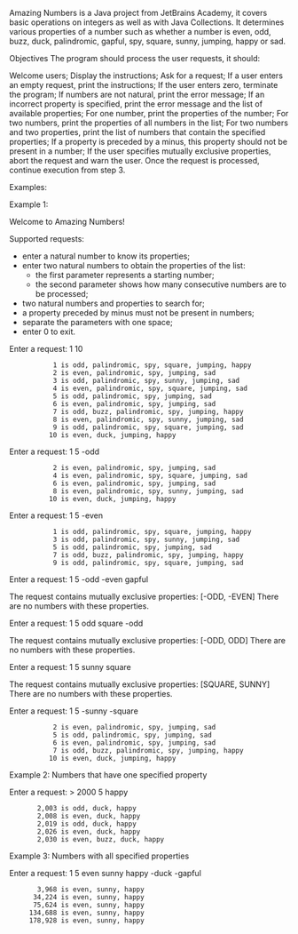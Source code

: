 Amazing Numbers is a Java project from JetBrains Academy, it covers basic operations on integers as well as with Java Collections. 
It determines various properties of a number such as whether a number is even, odd, buzz, duck, palindromic, gapful, spy, square, sunny, jumping, happy or sad.

Objectives
The program should process the user requests, it should:

Welcome users;
Display the instructions;
Ask for a request;
If a user enters an empty request, print the instructions;
If the user enters zero, terminate the program;
If numbers are not natural, print the error message;
If an incorrect property is specified, print the error message and the list of available properties;
For one number, print the properties of the number;
For two numbers, print the properties of all numbers in the list;
For two numbers and two properties, print the list of numbers that contain the specified properties;
If a property is preceded by a minus, this property should not be present in a number;
If the user specifies mutually exclusive properties, abort the request and warn the user.
Once the request is processed, continue execution from step 3.

Examples:

Example 1:

Welcome to Amazing Numbers!

Supported requests:
- enter a natural number to know its properties;
- enter two natural numbers to obtain the properties of the list:
  * the first parameter represents a starting number;
  * the second parameter shows how many consecutive numbers are to be processed;
- two natural numbers and properties to search for;
- a property preceded by minus must not be present in numbers;
- separate the parameters with one space;
- enter 0 to exit.

Enter a request: 1 10

               1 is odd, palindromic, spy, square, jumping, happy
               2 is even, palindromic, spy, jumping, sad
               3 is odd, palindromic, spy, sunny, jumping, sad
               4 is even, palindromic, spy, square, jumping, sad
               5 is odd, palindromic, spy, jumping, sad
               6 is even, palindromic, spy, jumping, sad
               7 is odd, buzz, palindromic, spy, jumping, happy
               8 is even, palindromic, spy, sunny, jumping, sad
               9 is odd, palindromic, spy, square, jumping, sad
              10 is even, duck, jumping, happy

Enter a request: 1 5 -odd

               2 is even, palindromic, spy, jumping, sad
               4 is even, palindromic, spy, square, jumping, sad
               6 is even, palindromic, spy, jumping, sad
               8 is even, palindromic, spy, sunny, jumping, sad
              10 is even, duck, jumping, happy

Enter a request: 1 5 -even

               1 is odd, palindromic, spy, square, jumping, happy
               3 is odd, palindromic, spy, sunny, jumping, sad
               5 is odd, palindromic, spy, jumping, sad
               7 is odd, buzz, palindromic, spy, jumping, happy
               9 is odd, palindromic, spy, square, jumping, sad

Enter a request: 1 5 -odd -even gapful

The request contains mutually exclusive properties: [-ODD, -EVEN]
There are no numbers with these properties.

Enter a request: 1 5 odd square -odd

The request contains mutually exclusive properties: [-ODD, ODD]
There are no numbers with these properties.

Enter a request: 1 5 sunny square

The request contains mutually exclusive properties: [SQUARE, SUNNY]
There are no numbers with these properties.

Enter a request: 1 5 -sunny -square

               2 is even, palindromic, spy, jumping, sad
               5 is odd, palindromic, spy, jumping, sad
               6 is even, palindromic, spy, jumping, sad
               7 is odd, buzz, palindromic, spy, jumping, happy
              10 is even, duck, jumping, happy
              
Example 2: Numbers that have one specified property

Enter a request: > 2000 5 happy

           2,003 is odd, duck, happy
           2,008 is even, duck, happy
           2,019 is odd, duck, happy
           2,026 is even, duck, happy
           2,030 is even, buzz, duck, happy
           
Example 3: Numbers with all specified properties

Enter a request: 1 5 even sunny happy -duck -gapful

           3,968 is even, sunny, happy
          34,224 is even, sunny, happy
          75,624 is even, sunny, happy
         134,688 is even, sunny, happy
         178,928 is even, sunny, happy
